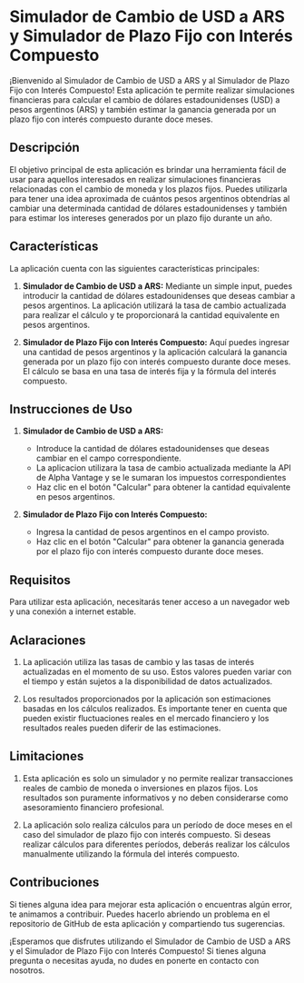 # Simulador de Cambio de USD a ARS y Simulador de Plazo Fijo con Interés Compuesto

¡Bienvenido al Simulador de Cambio de USD a ARS y al Simulador de Plazo Fijo con Interés Compuesto! Esta aplicación te permite realizar simulaciones financieras para calcular el cambio de dólares estadounidenses (USD) a pesos argentinos (ARS) y también estimar la ganancia generada por un plazo fijo con interés compuesto durante doce meses.

## Descripción

El objetivo principal de esta aplicación es brindar una herramienta fácil de usar para aquellos interesados en realizar simulaciones financieras relacionadas con el cambio de moneda y los plazos fijos. Puedes utilizarla para tener una idea aproximada de cuántos pesos argentinos obtendrías al cambiar una determinada cantidad de dólares estadounidenses y también para estimar los intereses generados por un plazo fijo durante un año.

## Características

La aplicación cuenta con las siguientes características principales:

1. **Simulador de Cambio de USD a ARS:** Mediante un simple input, puedes introducir la cantidad de dólares estadounidenses que deseas cambiar a pesos argentinos. La aplicación utilizará la tasa de cambio actualizada para realizar el cálculo y te proporcionará la cantidad equivalente en pesos argentinos.

2. **Simulador de Plazo Fijo con Interés Compuesto:** Aquí puedes ingresar una cantidad de pesos argentinos y la aplicación calculará la ganancia generada por un plazo fijo con interés compuesto durante doce meses. El cálculo se basa en una tasa de interés fija y la fórmula del interés compuesto.

## Instrucciones de Uso

1. **Simulador de Cambio de USD a ARS:**
   - Introduce la cantidad de dólares estadounidenses que deseas cambiar en el campo correspondiente.
   - La aplicacion utilizara la tasa de cambio actualizada mediante la API de Alpha Vantage y se le sumaran los impuestos correspondientes
   - Haz clic en el botón "Calcular" para obtener la cantidad equivalente en pesos argentinos.

2. **Simulador de Plazo Fijo con Interés Compuesto:**
   - Ingresa la cantidad de pesos argentinos en el campo provisto.
   - Haz clic en el botón "Calcular" para obtener la ganancia generada por el plazo fijo con interés compuesto durante doce meses.

## Requisitos

Para utilizar esta aplicación, necesitarás tener acceso a un navegador web y una conexión a internet estable.

## Aclaraciones

1. La aplicación utiliza las tasas de cambio y las tasas de interés actualizadas en el momento de su uso. Estos valores pueden variar con el tiempo y están sujetos a la disponibilidad de datos actualizados.

2. Los resultados proporcionados por la aplicación son estimaciones basadas en los cálculos realizados. Es importante tener en cuenta que pueden existir fluctuaciones reales en el mercado financiero y los resultados reales pueden diferir de las estimaciones.

## Limitaciones

1. Esta aplicación es solo un simulador y no permite realizar transacciones reales de cambio de moneda o inversiones en plazos fijos. Los resultados son puramente informativos y no deben considerarse como asesoramiento financiero profesional.

2. La aplicación solo realiza cálculos para un período de doce meses en el caso del simulador de plazo fijo con interés compuesto. Si deseas realizar cálculos para diferentes períodos, deberás realizar los cálculos manualmente utilizando la fórmula del interés compuesto.

## Contribuciones

Si tienes alguna idea para mejorar esta aplicación o encuentras algún error, te animamos a contribuir. Puedes hacerlo abriendo un problema en el repositorio de GitHub de esta aplicación y compartiendo tus sugerencias.

¡Esperamos que disfrutes utilizando el Simulador de Cambio de USD a ARS y el Simulador de Plazo Fijo con Interés Compuesto! Si tienes alguna pregunta o necesitas ayuda, no dudes en ponerte en contacto con nosotros.
